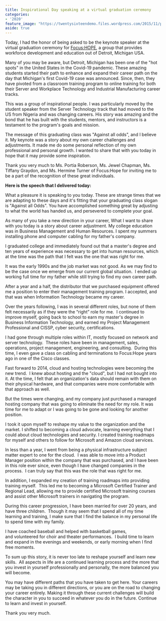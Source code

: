 ```yaml
---
title: Inspirational Day speaking at a virtual graduation ceremony
categories:
- '2020'
feature_image: "https://twentysixteendemo.files.wordpress.com/2015/11/post.png"
aside: true
---
```



<!-- wp:paragraph -->
<p>Today, I had the honor of being asked to be the keynote speaker at the virtual graduation ceremony for <a rel="noreferrer noopener" href="https://www.focushope.edu" target="_blank">Focus:HOP</a><a href="https://www.focushope.edu" target="_blank" rel="noreferrer noopener">E</a>, a group that provides workforce development and education out of Detroit, Michigan USA.  </p>
<!-- /wp:paragraph -->

<!-- wp:paragraph -->
<p>Many of you may be aware, but Detroit, Michigan has been one of the "hot spots" in the United States in the Covid-19 pandemic.  These amazing students started their path to enhance and expand their career path on the day that Michigan's first Covid-19 case was announced.  Since, then, they have pivoted from a classroom training program to online training for both their Server and Workplace Technology and Industrial Manufacturing career tracks.</p>
<!-- /wp:paragraph -->

<!-- wp:paragraph -->
<p>This was a group of inspirational people.  I was particularly moved by the student speaker from the Server Technology track that had moved to the US from Nigeria and was changing careers.  His story was amazing and the bond that he has built with the students, mentors, and instructors is a testament to the program's goals and mission.</p>
<!-- /wp:paragraph -->

<!-- wp:paragraph -->
<p>The message of this graduating class was "Against all odds", and I believe it.  My keynote was a story about my own career challenges and adjustments.  It made me do some personal reflection of my own professional and personal growth.  I wanted to share that with you today in hope that it may provide some inspiration.</p>
<!-- /wp:paragraph -->

<!-- wp:paragraph -->
<p>Thank you very much to Ms. Portia Roberson, Ms. Jewel Chapman, Ms. Tiffany Graydon, and Ms. Hermine Turner of Focus:Hope for inviting me to be a part of the recognition of these great individuals. </p>
<!-- /wp:paragraph -->

<!-- wp:paragraph -->
<p><strong>Here is the speech that I delivered today:</strong></p>
<!-- /wp:paragraph -->

<!-- wp:paragraph -->
<p>What a pleasure it is speaking to you today. These are strange times that we are adapting to these days and it's fitting that your graduating class slogan is "Against all Odds". You have accomplished something great by adjusting to what the world has handed us, and persevered to complete your goal.&nbsp;&nbsp;</p>
<!-- /wp:paragraph -->

<!-- wp:paragraph -->
<p>As many of you take a new direction in your career, What I want to share with you today is a story about career adjustment. My college education was in Business Management and Human Resources. I spent my summers installing phone and computer cabling for my father's company.&nbsp;&nbsp;&nbsp;</p>
<!-- /wp:paragraph -->

<!-- wp:paragraph -->
<p>I graduated college and immediately found out that a master's degree and ten years of experience was necessary to get into human resources, which at the time was the path that I felt was the one that was right for me.&nbsp;&nbsp;</p>
<!-- /wp:paragraph -->

<!-- wp:paragraph -->
<p>It was the early 1990s and the job market was not good. As we may find to be the case once we emerge from our current&nbsp;global situation.&nbsp; I ended up working full time for my father while still trying to find my own career path.&nbsp;&nbsp;</p>
<!-- /wp:paragraph -->

<!-- wp:paragraph -->
<p>After a year and a half, the distributor that we purchased equipment offered me a position to enter their management training program. I accepted, and that was when Information Technology became my career.&nbsp;&nbsp;</p>
<!-- /wp:paragraph -->

<!-- wp:paragraph -->
<p>Over the years following, I was in&nbsp;several&nbsp;different roles, but none of them felt necessarily as if they were the “right” role for me.&nbsp; I continued to improve myself, going back to school to earn my&nbsp;master's&nbsp;degree in Business Information Technology, and earned my Project Management Professional and CISSP, cyber security, certifications.&nbsp;</p>
<!-- /wp:paragraph -->

<!-- wp:paragraph -->
<p>I had gone through multiple roles within IT, mostly focused on network and server technology.&nbsp; These roles have been in management, sales, operations, project management, engineering, and consulting.&nbsp; During this time, I even gave a class on cabling and terminations to&nbsp;Focus:Hope&nbsp;years ago in one of the Cisco classes.&nbsp;&nbsp;&nbsp;</p>
<!-- /wp:paragraph -->

<!-- wp:paragraph -->
<p>Fast forward to 2014, cloud and hosting technologies were becoming the new trend.&nbsp; I knew about hosting and the "cloud", but I had not bought into it. At the time, I felt that an organization's data should remain with them on their physical hardware, and that companies were more comfortable with that approach as well.&nbsp;</p>
<!-- /wp:paragraph -->

<!-- wp:paragraph -->
<p>But the times were changing, and my company just purchased a managed hosting company that was going to eliminate the need for my role. It was time for me to adapt or I was going to be gone and looking for another position.&nbsp;&nbsp;</p>
<!-- /wp:paragraph -->

<!-- wp:paragraph -->
<p>I took it upon myself to reshape my value to the organization and the market. I shifted to becoming a cloud advocate, learning everything that I could about cloud technologies and security. I created training roadmaps for myself and others to follow for Microsoft and Amazon cloud services.&nbsp;&nbsp;&nbsp;&nbsp;</p>
<!-- /wp:paragraph -->

<!-- wp:paragraph -->
<p>In less than a year, I went from being a physical infrastructure subject matter expert to one for the cloud.&nbsp; I was able to move into a Product Manager position within the company that was purchased, and I have been in this role ever since, even though I have changed companies in the process.&nbsp; I can truly say that this was the role that was right for me.&nbsp;</p>
<!-- /wp:paragraph -->

<!-- wp:paragraph -->
<p>In addition, I expanded my creation of training roadmaps into providing training myself.&nbsp; This led me to becoming a Microsoft Certified Trainer and Regional Lead, allowing me to provide certified Microsoft training courses and assist other Microsoft trainers in navigating the program.&nbsp;</p>
<!-- /wp:paragraph -->

<!-- wp:paragraph -->
<p>During this career progression, I have been married for over 20 years, and have three children.&nbsp; Though it may seem that I spend&nbsp;all of&nbsp;my time learning and training, I make sure that I find the balance in my personal life to spend time with my family.&nbsp;&nbsp;&nbsp;</p>
<!-- /wp:paragraph -->

<!-- wp:paragraph -->
<p>I have coached baseball and helped with basketball&nbsp;games, and&nbsp;volunteered for choir and theater performances.&nbsp; I build time to learn and expand in the evenings and weekends, or early morning when I find free moments.&nbsp;&nbsp;&nbsp;</p>
<!-- /wp:paragraph -->

<!-- wp:paragraph -->
<p>To sum up this story, it is never too late to reshape yourself and learn new skills.&nbsp; All aspects in life are a continued learning process and the more that you invest in yourself professionally and personally, the more balanced you will become.&nbsp;</p>
<!-- /wp:paragraph -->

<!-- wp:paragraph -->
<p>You may have different paths that you have taken to get here. Your careers may be&nbsp;taking you in different directions, or you are on the road to changing your career entirely. Making it through these current challenges will build the character in you to succeed in whatever you do in the future. Continue to learn and invest in yourself.&nbsp;</p>
<!-- /wp:paragraph -->

<!-- wp:paragraph -->
<p>Thank you very much.&nbsp;</p>
<!-- /wp:paragraph -->